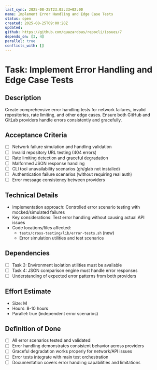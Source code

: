 ```yaml
---
last_sync: 2025-08-25T23:03:33+02:00
name: Implement Error Handling and Edge Case Tests
status: open
created: 2025-08-25T09:00:28Z
updated: 
github: https://github.com/quazardous/repocli/issues/7
depends_on: [3, 4]
parallel: true
conflicts_with: []
---
```


# Task: Implement Error Handling and Edge Case Tests

## Description
Create comprehensive error handling tests for network failures, invalid repositories, rate limiting, and other edge cases. Ensure both GitHub and GitLab providers handle errors consistently and gracefully.

## Acceptance Criteria
- [ ] Network failure simulation and handling validation
- [ ] Invalid repository URL testing (404 errors)
- [ ] Rate limiting detection and graceful degradation
- [ ] Malformed JSON response handling
- [ ] CLI tool unavailability scenarios (gh/glab not installed)
- [ ] Authentication failure scenarios (without requiring real auth)
- [ ] Error message consistency between providers

## Technical Details
- Implementation approach: Controlled error scenario testing with mocked/simulated failures
- Key considerations: Test error handling without causing actual API issues
- Code locations/files affected:
  - `tests/cross-testing/lib/error-tests.sh` (new)
  - Error simulation utilities and test scenarios

## Dependencies
- [ ] Task 3: Environment isolation utilities must be available
- [ ] Task 4: JSON comparison engine must handle error responses
- [ ] Understanding of expected error patterns from both providers

## Effort Estimate
- Size: M
- Hours: 8-10 hours
- Parallel: true (independent error scenarios)

## Definition of Done
- [ ] All error scenarios tested and validated
- [ ] Error handling demonstrates consistent behavior across providers
- [ ] Graceful degradation works properly for network/API issues
- [ ] Error tests integrate with main test orchestration
- [ ] Documentation covers error handling capabilities and limitations
